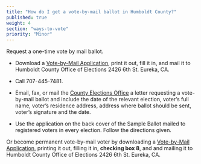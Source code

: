 ```yaml
---
title: "How do I get a vote-by-mail ballot in Humboldt County?"
published: true
weight: 4
section: "ways-to-vote"
priority: "Minor"
---
```


Request a one-time vote by mail ballot.  

- Download a [Vote-by-Mail Application](https://humboldtgov.org/DocumentCenter/View/56273), print it out, fill it in, and mail it to Humboldt County Office of Elections 2426 6th St. Eureka, CA.  

- Call 707-445-7481.  

- Email, fax, or mail the [County Elections Office](#section-election-office-contact) a letter requesting a vote-by-mail ballot and include the date of the relevant election, voter’s full name, voter’s residence address, address where ballot should be sent, voter’s signature and the date.  

- Use the application on the back cover of the Sample Ballot mailed to registered voters in every election. Follow the directions given.  

Or become permanent vote-by-mail voter by downloading a [Vote-by-Mail Application](https://humboldtgov.org/DocumentCenter/View/56273), printing it out, filling it in, **checking box 8**, and and mailing it to Humboldt County Office of Elections 2426 6th St. Eureka, CA.  
